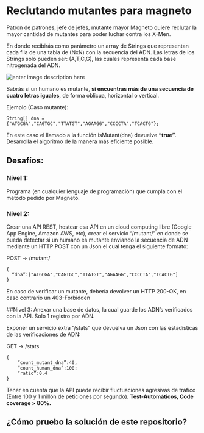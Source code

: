 # Reclutando mutantes para magneto
Patron de patrones, jefe de jefes, mutante mayor Magneto quiere reclutar la mayor cantidad de mutantes para poder luchar
contra los X-Men.


En donde recibirás como parámetro un array de Strings que representan cada fila de una tabla
de (NxN) con la secuencia del ADN. Las letras de los Strings solo pueden ser: (A,T,C,G), las
cuales representa cada base nitrogenada del ADN.

![enter image description here](https://fotos.subefotos.com/861243f53091dc5758f70d9e73b3ec44o.jpg)


Sabrás si un humano es mutante, **si encuentras más de una secuencia de cuatro letras
iguales**, de forma oblicua, horizontal o vertical.

Ejemplo (Caso mutante):
```
String[] dna = {"ATGCGA","CAGTGC","TTATGT","AGAAGG","CCCCTA","TCACTG"};
```
En este caso el llamado a la función isMutant(dna) devuelve **“true”**.
Desarrolla el algoritmo de la manera más eficiente posible.

## Desafíos:
### Nivel 1:
Programa (en cualquier lenguaje de programación) que cumpla con el método pedido por
Magneto.
### Nivel 2:
Crear una API REST, hostear esa API en un cloud computing libre (Google App Engine,
Amazon AWS, etc), crear el servicio “/mutant/” en donde se pueda detectar si un humano es
mutante enviando la secuencia de ADN mediante un HTTP POST con un Json el cual tenga el
siguiente formato:

POST → /mutant/
```
{
  “dna”:["ATGCGA","CAGTGC","TTATGT","AGAAGG","CCCCTA","TCACTG"]
}
```


En caso de verificar un mutante, debería devolver un HTTP 200-OK, en caso contrario un
403-Forbidden

##Nivel 3:
Anexar una base de datos, la cual guarde los ADN’s verificados con la API.
Solo 1 registro por ADN.

Exponer un servicio extra “/stats” que devuelva un Json con las estadísticas de las
verificaciones de ADN: 

GET → /stats
```
{
    “count_mutant_dna”:40,
    “count_human_dna”:100:
    “ratio”:0.4
}
```

Tener en cuenta que la API puede recibir fluctuaciones agresivas de tráfico (Entre 100 y 1
millón de peticiones por segundo).
**Test-Automáticos, Code coverage > 80%.**


## ¿Cómo pruebo la solución de este repositorio?







